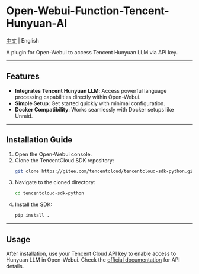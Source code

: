 
# Open-Webui-Function-Tencent-Hunyuan-AI

[中文](README_CN.md) | English

A plugin for Open-Webui to access Tencent Hunyuan LLM via API key.

---

## Features
- **Integrates Tencent Hunyuan LLM**: Access powerful language processing capabilities directly within Open-Webui.
- **Simple Setup**: Get started quickly with minimal configuration.
- **Docker Compatibility**: Works seamlessly with Docker setups like Unraid.

---

## Installation Guide

1. Open the Open-Webui console.
2. Clone the TencentCloud SDK repository:
   ```bash
   git clone https://gitee.com/tencentcloud/tencentcloud-sdk-python.git
   ```
3. Navigate to the cloned directory:
   ```bash
   cd tencentcloud-sdk-python
   ```
4. Install the SDK:
   ```bash
   pip install .
   ```

---

## Usage
After installation, use your Tencent Cloud API key to enable access to Hunyuan LLM in Open-Webui. Check the [official documentation](https://cloud.tencent.com/document/product/xxx) for API details.
